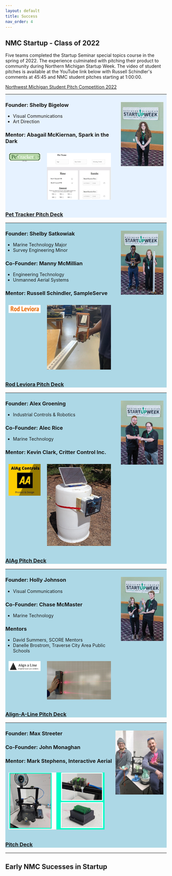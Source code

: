 ```yaml
---
layout: default
title: Success
nav_order: 4
---
```


## NMC Startup - Class of 2022

Five teams completed the Startup Seminar special topics course in the spring of 2022. The experience culminated with pitching their product to community during Northern Michigan Startup Week. The video of student pitches is available at the YouTube link below with Russell Schindler's comments at 45:45 and NMC student pitches starting at 1:00:00.

[Northwest Michigan Student Pitch Competition 2022](https://www.youtube.com/watch?v=71eK3BvdX7M&ab_channel=TCNewTech)


<div style="background:#e6f2ff">
<!-- team A -->
<hr>
<img alt="team A image" style="float:right;width:auto;height:200px;padding:10px;" src="assets/success/2022/teamA/teamA.jpg" >

<h3>Founder: Shelby Bigelow</h3>
<ul>
<li>Visual Communications</li> 
<li>Art Direction</li>
</ul> 
<h3>Mentor: Abagail McKiernan, Spark in the Dark</h3>

<img alt="team A logo" style="float:left;width:100px;height:auto;padding:10px;" src="assets/success/2022/teamA/teamAlogo.jpg" >

<img alt="team A product" style="margin:auto;width:200px;height:auto;padding:10px;" src="assets/success/2022/teamA/teamAproduct.jpg" >

<a href="assets/success/2022/teamA/teamA_pitch.pdf"><h3>Pet Tracker Pitch Deck</h3></a>
</div>


<div style="background:lightblue">
<!-- team B -->
<hr>
<img alt="team B image" style="float:right;width:auto;height:200px;padding:10px;" src="assets/success/2022/teamB/teamB.jpg" >

<h3>Founder: Shelby Satkowiak</h3>
<ul>
<li>Marine Technology Major</li>
<li>Survey Engineering Minor</li>
</ul>
<h3>Co-Founder: Manny McMillian</h3>
<ul>
<li>Engineering Technology</li>
<li>Unmanned Aerial Systems</li>
</ul>

<h3>Mentor: Russell Schindler, SampleServe</h3>

<img alt="team B logo" style="float:left;width:100px;height:auto;padding:10px;" src="assets/success/2022/teamB/teamBlogo.jpg" >

<img alt="team B product" style="margin:auto;width:200px;height:auto;padding:10px;" src="assets/success/2022/teamB/teamBproduct.jpg" >

<a href="assets/success/2022/teamB/teamB_pitch.pdf"><h3>Rod Leviora Pitch Deck</h3></a>
</div>

<div style="background:lightblue">
<!-- team C -->
<hr>
<img alt="team C image" style="float:right;width:auto;height:200px;padding:10px;" src="assets/success/2022/teamC/teamC.jpg" >

<h3>Founder: Alex Groening</h3>
<ul>
<li>Industrial Controls & Robotics</li>
</ul>
<h3>Co-Founder: Alec Rice</h3>
<ul>
<li>Marine Technology</li>
</ul>

<h3>Mentor: Kevin Clark, Critter Control Inc.</h3>

<img alt="team C logo" style="float:left;width:100px;height:auto;padding:10px;" src="assets/success/2022/teamC/teamClogo.jpg" >

<img alt="team C product" style="margin:auto;width:200px;height:auto;padding:10px;" src="assets/success/2022/teamC/teamCproduct.jpg" >

<a href="assets/success/2022/teamC/teamC_pitch.pdf"><h3>AlAg Pitch Deck</h3></a>
</div>

<div style="background:lightblue">
<!-- team D -->
<hr>
<img alt="team D image" style="float:right;width:auto;height:200px;padding:10px;" src="assets/success/2022/teamD/teamD.jpg" >

<h3>Founder: Holly Johnson</h3>
<ul>
<li>Visual Communications</li>
</ul>
<h3>Co-Founder: Chase McMaster</h3>
<ul>
<li>Marine Technology</li>
</ul>

<h3>Mentors</h3>
<ul>
<li>David Summers, SCORE Mentors</li>
<li>Danelle Brostrom, Traverse City Area Public Schools</li>
</ul>

<img alt="team D logo" style="float:left;width:100px;height:auto;padding:10px;" src="assets/success/2022/teamD/teamDlogo.jpg" >

<img alt="team D product" style="margin:auto;width:200px;height:auto;padding:10px;" src="assets/success/2022/teamD/teamDproduct.jpg" >

<a href="assets/success/2022/teamD/teamD_pitch.pdf"><h3>Align-A-Line Pitch Deck</h3></a>
</div>

<div style="background:lightblue">
<!-- team E -->
<hr>
<img alt="team E image" style="float:right;width:auto;height:200px;padding:10px;" src="assets/success/2022/teamE/teamE.jpg" >

<h3>Founder: Max Streeter</h3>
<h3>Co-Founder: John Monaghan</h3>

<h3>Mentor: Mark Stephens, Interactive Aerial</h3>

<!--
<img alt="team E logo" style="float:left;width:100;height:auto;padding:10px;" src="assets/success/2022/teamE/teamElogo.jpg" >
-->

<img alt="team E product" style="margin:auto;width:300px;height:auto;padding:10px;" src="assets/success/2022/teamE/teamEproduct.jpg" >

<a href="assets/success/2022/teamE/teamE_pitch.pdf"><h3>Pitch Deck</h3></a>
</div>

---


## Early NMC Sucesses in Startup


<!--
### Derek Smith - Naveego -> Aunalytics -> AWS
image of derek at tccode
history
- CIT Developer
- tccodes
- leadr  

### Interactive Aerial - Chris Schmidt, Justin Bensen, Pierce Thomas 
Makerspace history, scale up north, exit

### Hybrid Robotics - Matt Goddard, Aaron Bottkey, Ryan Matter
Prototype in makers, TCNewTech winnner, Recognized during STartup WEek

video NMC - Our Early Startups
https://www.youtube.com/watch?v=SoatUiGvH1E&list=PLMdErdlfK4GYFlPe0ztt65bBFgW_kFXXe&index=2&ab_channel=piRoverBuildswithK2
-->